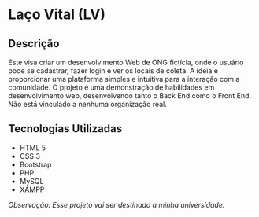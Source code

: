 # Laço Vital (LV)

## Descrição

Este visa criar um desenvolvimento Web de ONG fictícia, onde o usuário pode se cadastrar, fazer login e ver os locais de coleta. A ideia é proporcionar uma plataforma simples e intuitiva para a interação com a comunidade.
O projeto é uma demonstração de habilidades em desenvolvimento web, desenvolvendo tanto o Back End como o Front End. 
Não está vinculado a nenhuma organização real.

## Tecnologias Utilizadas

- HTML 5
- CSS 3
- Bootstrap
- PHP
- MySQL
- XAMPP

*Observação: Esse projeto vai ser destinado a minha universidade.*
